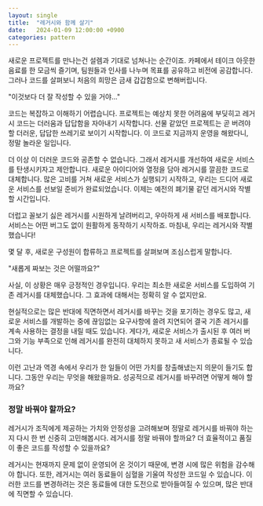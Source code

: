 ```yaml
---
layout: single
title:  "레거시와 함께 살기"
date:   2024-01-09 12:00:00 +0900
categories: pattern
---
```


새로운 프로젝트를 만나는건 설렘과 기대로 넘쳐나는 순간이죠. 카페에서 테이크 아웃한 음료를 한 모금씩 즐기며, 팀원들과 인사를 나누며 목표를 공유하고 비전에 공감합니다. 그러나 코드를 살펴보니 처음의 희망은 금새 갑갑함으로 변해버립니다.

"이것보다 더 잘 작성할 수 있을 거야..."

코드는 복잡하고 이해하기 어렵습니다. 프로젝트는 예상치 못한 어려움에 부딪히고 레거시 코드는 더러움과 답답함을 자아내기 시작합니다. 선물 같았던 프로젝트는 곧 버려야 할 더러운, 답답한 쓰레기로 보이기 시작합니다. 이 코드로 지금까지 운영을 해왔다니, 정말 놀라운 일입니다.

더 이상 이 더러운 코드와 공존할 수 없습니다. 그래서 레거시를 개선하여 새로운 서비스를 탄생시키자고 제안합니다. 새로운 아이디어와 열정을 담아 레거시를 깔끔한 코드로 대체합니다. 많은 고비를 거쳐 새로운 서비스가 실행되기 시작하고, 우리는 드디어 새로운 서비스를 선보일 준비가 완료되었습니다. 이제는 예전의 폐기물 같던 레거시와 작별할 시간입니다.

더럽고 꼴보기 싫은 레거시를 시원하게 날려버리고, 우아하게 새 서비스를 배포합니다. 서비스는 어떤 버그도 없이 원활하게 동작하기 시작하죠. 마침내, 우리는 레거시와 작별했습니다!

몇 달 후, 새로운 구성원이 합류하고 프로젝트를 살펴보며 조심스럽게 말합니다.

"새롭게 짜보는 것은 어떨까요?"

사실, 이 상황은 매우 긍정적인 경우입니다. 우리는 최소한 새로운 서비스를 도입하여 기존 레거시를 대체했습니다. 그 효과에 대해서는 정확히 알 수 없지만요. 

현실적으로는 많은 반대에 직면하면서 레거시를 바꾸는 것을 포기하는 경우도 많고, 새로운 서비스를 개발하는 중에 끊임없는 요구사항에 쓸려 지연되어 결국 기존 레거시를 계속 사용하는 결정을 내릴 때도 있습니다. 게다가, 새로운 서비스가 출시된 후 여러 버그와 기능 부족으로 인해 레거시를 완전히 대체하지 못하고 새 서비스가 종료될 수 있습니다.

이런 고난과 역경 속에서 우리가 한 일들이 어떤 가치를 창출해냈는지 의문이 들기도 합니다. 그동안 우리는 무엇을 해왔을까요. 성공적으로 레거시를 바꾸려면 어떻게 해야 할까요?

### 정말 바꿔야 할까요?

레거시가 조직에게 제공하는 가치와 안정성을 고려해보며 정말로 레거시를 바꿔야 하는지 다시 한 번 신중히 고민해봅시다. 레거시를 정말 바꿔야 할까요? 더 효율적이고 품질이 좋은 코드를 작성할 수 있을까요?

레거시는 현재까지 문제 없이 운영되어 온 것이기 때문에, 변경 시에 많은 위험을 감수해야 합니다. 또한, 레거시는 여러 동료들이 심혈을 기울여 작성한 코드일 수 있습니다. 이러한 코드를 변경하려는 것은 동료들에 대한 도전으로 받아들여질 수 있으며, 많은 반대에 직면할 수 있습니다.

